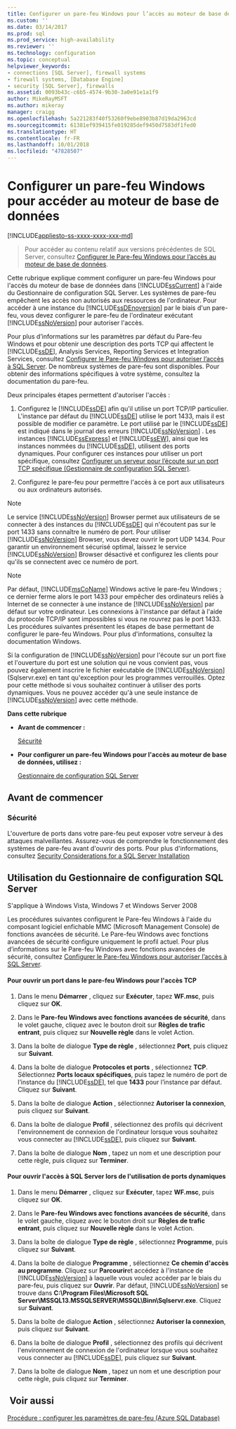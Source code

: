 ```yaml
---
title: Configurer un pare-feu Windows pour l’accès au moteur de base de données | Microsoft Docs
ms.custom: ''
ms.date: 03/14/2017
ms.prod: sql
ms.prod_service: high-availability
ms.reviewer: ''
ms.technology: configuration
ms.topic: conceptual
helpviewer_keywords:
- connections [SQL Server], firewall systems
- firewall systems, [Database Engine]
- security [SQL Server], firewalls
ms.assetid: 0093b43c-c6b5-4574-9b30-3a0e91e1a1f9
author: MikeRayMSFT
ms.author: mikeray
manager: craigg
ms.openlocfilehash: 5a221283f40f53260f9ebe8903b87d19da2963cd
ms.sourcegitcommit: 61381ef939415fe019285def9450d7583df1fed0
ms.translationtype: HT
ms.contentlocale: fr-FR
ms.lasthandoff: 10/01/2018
ms.locfileid: "47828507"
---
```

# <a name="configure-a-windows-firewall-for-database-engine-access"></a>Configurer un pare-feu Windows pour accéder au moteur de base de données
[!INCLUDE[appliesto-ss-xxxx-xxxx-xxx-md](../../includes/appliesto-ss-xxxx-xxxx-xxx-md.md)]
 > Pour accéder au contenu relatif aux versions précédentes de SQL Server, consultez [Configurer le Pare-feu Windows pour l’accès au moteur de base de données](configure-a-windows-firewall-for-database-engine-access.md).


  Cette rubrique explique comment configurer un pare-feu Windows pour l'accès du moteur de base de données dans [!INCLUDE[ssCurrent](../../includes/sscurrent-md.md)] à l'aide du Gestionnaire de configuration SQL Server. Les systèmes de pare-feu empêchent les accès non autorisés aux ressources de l'ordinateur. Pour accéder à une instance du [!INCLUDE[ssDEnoversion](../../includes/ssdenoversion-md.md)] par le biais d'un pare-feu, vous devez configurer le pare-feu de l'ordinateur exécutant [!INCLUDE[ssNoVersion](../../includes/ssnoversion-md.md)] pour autoriser l'accès.  
  
 Pour plus d’informations sur les paramètres par défaut du Pare-feu Windows et pour obtenir une description des ports TCP qui affectent le [!INCLUDE[ssDE](../../includes/ssde-md.md)], Analysis Services, Reporting Services et Integration Services, consultez [Configurer le Pare-feu Windows pour autoriser l’accès à SQL Server](../../sql-server/install/configure-the-windows-firewall-to-allow-sql-server-access.md). De nombreux systèmes de pare-feu sont disponibles. Pour obtenir des informations spécifiques à votre système, consultez la documentation du pare-feu.  
  
 Deux principales étapes permettent d'autoriser l'accès :  
  
1.  Configurez le [!INCLUDE[ssDE](../../includes/ssde-md.md)] afin qu'il utilise un port TCP/IP particulier. L'instance par défaut du [!INCLUDE[ssDE](../../includes/ssde-md.md)] utilise le port 1433, mais il est possible de modifier ce paramètre. Le port utilisé par le [!INCLUDE[ssDE](../../includes/ssde-md.md)] est indiqué dans le journal des erreurs [!INCLUDE[ssNoVersion](../../includes/ssnoversion-md.md)] . Les instances [!INCLUDE[ssExpress](../../includes/ssexpress-md.md)] et [!INCLUDE[ssEW](../../includes/ssew-md.md)], ainsi que les instances nommées du [!INCLUDE[ssDE](../../includes/ssde-md.md)], utilisent des ports dynamiques. Pour configurer ces instances pour utiliser un port spécifique, consultez [Configurer un serveur pour l’écoute sur un port TCP spécifique &#40;Gestionnaire de configuration SQL Server&#41;](../../database-engine/configure-windows/configure-a-server-to-listen-on-a-specific-tcp-port.md).  
  
2.  Configurez le pare-feu pour permettre l'accès à ce port aux utilisateurs ou aux ordinateurs autorisés.  
  
> [!NOTE]  
>  Le service [!INCLUDE[ssNoVersion](../../includes/ssnoversion-md.md)] Browser permet aux utilisateurs de se connecter à des instances du [!INCLUDE[ssDE](../../includes/ssde-md.md)] qui n'écoutent pas sur le port 1433 sans connaître le numéro de port. Pour utiliser [!INCLUDE[ssNoVersion](../../includes/ssnoversion-md.md)] Browser, vous devez ouvrir le port UDP 1434. Pour garantir un environnement sécurisé optimal, laissez le service [!INCLUDE[ssNoVersion](../../includes/ssnoversion-md.md)] Browser désactivé et configurez les clients pour qu'ils se connectent avec ce numéro de port.  
  
> [!NOTE]  
>  Par défaut, [!INCLUDE[msCoName](../../includes/msconame-md.md)] Windows active le pare-feu Windows ; ce dernier ferme alors le port 1433 pour empêcher des ordinateurs reliés à Internet de se connecter à une instance de [!INCLUDE[ssNoVersion](../../includes/ssnoversion-md.md)] par défaut sur votre ordinateur. Les connexions à l'instance par défaut à l'aide du protocole TCP/IP sont impossibles si vous ne rouvrez pas le port 1433. Les procédures suivantes présentent les étapes de base permettant de configurer le pare-feu Windows. Pour plus d'informations, consultez la documentation Windows.  
  
 Si la configuration de [!INCLUDE[ssNoVersion](../../includes/ssnoversion-md.md)] pour l'écoute sur un port fixe et l'ouverture du port est une solution qui ne vous convient pas, vous pouvez également inscrire le fichier exécutable de [!INCLUDE[ssNoVersion](../../includes/ssnoversion-md.md)] (Sqlservr.exe) en tant qu'exception pour les programmes verrouillés. Optez pour cette méthode si vous souhaitez continuer à utiliser des ports dynamiques. Vous ne pouvez accéder qu'à une seule instance de [!INCLUDE[ssNoVersion](../../includes/ssnoversion-md.md)] avec cette méthode.  
  
 **Dans cette rubrique**  
  
-   **Avant de commencer :**  
  
     [Sécurité](#Security)  
  
-   **Pour configurer un pare-feu Windows pour l'accès au moteur de base de données, utilisez :**  
  
     [Gestionnaire de configuration SQL Server](#SSMSProcedure)  
  
## <a name="before-you-begin"></a>Avant de commencer  
  
###  <a name="Security"></a> Sécurité  
 L'ouverture de ports dans votre pare-feu peut exposer votre serveur à des attaques malveillantes. Assurez-vous de comprendre le fonctionnement des systèmes de pare-feu avant d'ouvrir des ports. Pour plus d'informations, consultez [Security Considerations for a SQL Server Installation](../../sql-server/install/security-considerations-for-a-sql-server-installation.md)  
  
##  <a name="SSMSProcedure"></a> Utilisation du Gestionnaire de configuration SQL Server  
 S'applique à Windows Vista, Windows 7 et Windows Server 2008  
  
 Les procédures suivantes configurent le Pare-feu Windows à l'aide du composant logiciel enfichable MMC (Microsoft Management Console) de fonctions avancées de sécurité. Le Pare-feu Windows avec fonctions avancées de sécurité configure uniquement le profil actuel. Pour plus d’informations sur le Pare-feu Windows avec fonctions avancées de sécurité, consultez [Configurer le Pare-feu Windows pour autoriser l’accès à SQL Server](../../sql-server/install/configure-the-windows-firewall-to-allow-sql-server-access.md).  
  
#### <a name="to-open-a-port-in-the-windows-firewall-for-tcp-access"></a>Pour ouvrir un port dans le pare-feu Windows pour l'accès TCP  
  
1.  Dans le menu **Démarrer** , cliquez sur **Exécuter**, tapez **WF.msc**, puis cliquez sur **OK**.  
  
2.  Dans le **Pare-feu Windows avec fonctions avancées de sécurité**, dans le volet gauche, cliquez avec le bouton droit sur **Règles de trafic entrant**, puis cliquez sur **Nouvelle règle** dans le volet Action.  
  
3.  Dans la boîte de dialogue **Type de règle** , sélectionnez **Port**, puis cliquez sur **Suivant**.  
  
4.  Dans la boîte de dialogue **Protocoles et ports** , sélectionnez **TCP**. Sélectionnez **Ports locaux spécifiques**, puis tapez le numéro de port de l’instance du [!INCLUDE[ssDE](../../includes/ssde-md.md)], tel que **1433** pour l’instance par défaut. Cliquez sur **Suivant**.  
  
5.  Dans la boîte de dialogue **Action** , sélectionnez **Autoriser la connexion**, puis cliquez sur **Suivant**.  
  
6.  Dans la boîte de dialogue **Profil** , sélectionnez des profils qui décrivent l'environnement de connexion de l'ordinateur lorsque vous souhaitez vous connecter au [!INCLUDE[ssDE](../../includes/ssde-md.md)], puis cliquez sur **Suivant**.  
  
7.  Dans la boîte de dialogue **Nom** , tapez un nom et une description pour cette règle, puis cliquez sur **Terminer**.  
  
#### <a name="to-open-access-to-sql-server-when-using-dynamic-ports"></a>Pour ouvrir l'accès à SQL Server lors de l'utilisation de ports dynamiques  
  
1.  Dans le menu **Démarrer** , cliquez sur **Exécuter**, tapez **WF.msc**, puis cliquez sur **OK**.  
  
2.  Dans le **Pare-feu Windows avec fonctions avancées de sécurité**, dans le volet gauche, cliquez avec le bouton droit sur **Règles de trafic entrant**, puis cliquez sur **Nouvelle règle** dans le volet Action.  
  
3.  Dans la boîte de dialogue **Type de règle** , sélectionnez **Programme**, puis cliquez sur **Suivant**.  
  
4.  Dans la boîte de dialogue **Programme** , sélectionnez **Ce chemin d'accès au programme**. Cliquez sur **Parcourir**et accédez à l'instance de [!INCLUDE[ssNoVersion](../../includes/ssnoversion-md.md)] à laquelle vous voulez accéder par le biais du pare-feu, puis cliquez sur **Ouvrir**. Par défaut, [!INCLUDE[ssNoVersion](../../includes/ssnoversion-md.md)] se trouve dans **C:\Program Files\Microsoft SQL Server\MSSQL13.MSSQLSERVER\MSSQL\Binn\Sqlservr.exe**. Cliquez sur **Suivant**.  
  
5.  Dans la boîte de dialogue **Action** , sélectionnez **Autoriser la connexion**, puis cliquez sur **Suivant**.  
  
6.  Dans la boîte de dialogue **Profil** , sélectionnez des profils qui décrivent l'environnement de connexion de l'ordinateur lorsque vous souhaitez vous connecter au [!INCLUDE[ssDE](../../includes/ssde-md.md)], puis cliquez sur **Suivant**.  
  
7.  Dans la boîte de dialogue **Nom** , tapez un nom et une description pour cette règle, puis cliquez sur **Terminer**.  
  
## <a name="see-also"></a> Voir aussi  
 [Procédure : configurer les paramètres de pare-feu (Azure SQL Database)](https://azure.microsoft.com/documentation/articles/sql-database-configure-firewall-settings/)  
  
  
